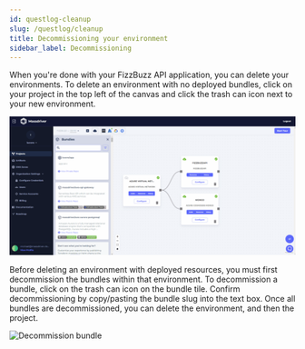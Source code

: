```yaml
---
id: questlog-cleanup
slug: /questlog/cleanup
title: Decommissioning your environment
sidebar_label: Decommissioning
---
```


When you're done with your FizzBuzz API application, you can delete your environments. To delete an environment with no deployed bundles, click on your project in the top left of the canvas and click the trash can icon next to your new environment. 

![Delete environment](./envdelete.gif)

Before deleting an environment with deployed resources, you must first decommission the bundles within that environment. To decommission a bundle, click on the trash can icon on the bundle tile. Confirm decommissioning by copy/pasting the bundle slug into the text box. Once all bundles are decommissioned, you can delete the environment, and then the project.

![Decommission bundle](./bundledecomm.gif)
